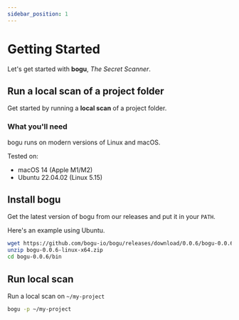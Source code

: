 ```yaml
---
sidebar_position: 1
---
```


# Getting Started

Let's get started with **bogu**, *The Secret Scanner*.

## Run a local scan of a project folder

Get started by running a **local scan** of a project folder.

### What you'll need

bogu runs on modern versions of Linux and macOS.

Tested on:

- macOS 14 (Apple M1/M2)
- Ubuntu 22.04.02 (Linux 5.15)

## Install bogu

Get the latest version of bogu from our releases and put it in your `PATH`.

Here's an example using Ubuntu.

```bash
wget https://github.com/bogu-io/bogu/releases/download/0.0.6/bogu-0.0.6-linux-x64.zip
unzip bogu-0.0.6-linux-x64.zip
cd bogu-0.0.6/bin
```

## Run local scan

Run a local scan on `~/my-project`

```bash
bogu -p ~/my-project
```
